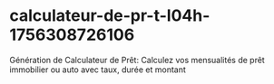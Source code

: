 # calculateur-de-pr-t-l04h-1756308726106
Génération de Calculateur de Prêt: Calculez vos mensualités de prêt immobilier ou auto avec taux, durée et montant
